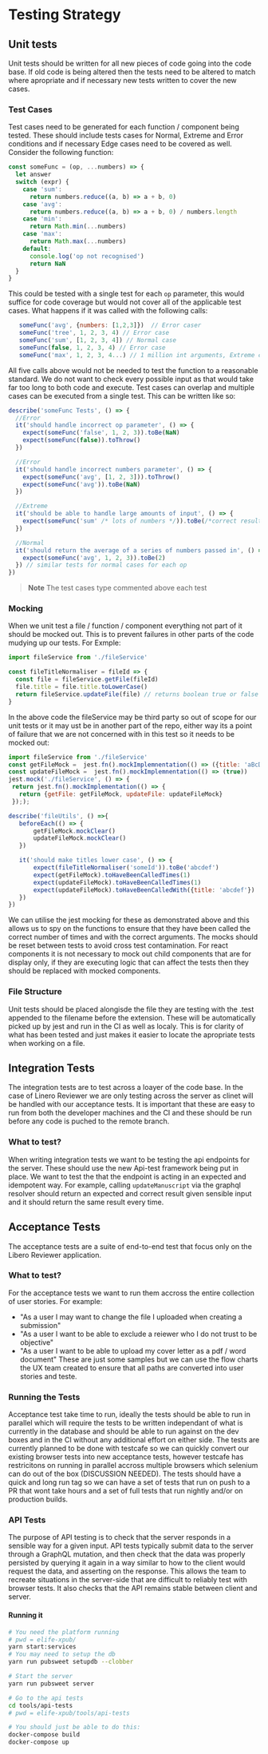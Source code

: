 # Testing Strategy

## Unit tests

Unit tests should be written for all new pieces of code going into the code base. If old code is being altered then the tests need to be altered to match where apropriate and if necessary new tests written to cover the new cases.

### Test Cases

Test cases need to be generated for each function / component being tested. These should include tests cases for Normal, Extreme and Error conditions and if necessary Edge cases need to be covered as well. Consider the following function:

```js
const someFunc = (op, ...numbers) => {
  let answer
  switch (expr) {
    case 'sum':
      return numbers.reduce((a, b) => a + b, 0)
    case 'avg':
      return numbers.reduce((a, b) => a + b, 0) / numbers.length
    case 'min':
      return Math.min(...numbers)
    case 'max':
      return Math.max(...numbers)
    default:
      console.log('op not recognised')
      return NaN
  }
}
```

This could be tested with a single test for each `op` parameter, this would suffice for code coverage but would not cover all of the applicable test cases. What happens if it was called with the following calls:

```js
   someFunc('avg', {numbers: [1,2,3]})  // Error caser
   someFunc('tree', 1, 2, 3, 4) // Error case
   someFunc('sum', [1, 2, 3, 4]) // Normal case
   someFunc(false, 1, 2, 3, 4) // Error case
   someFunc('max', 1, 2, 3, 4...) // 1 million int arguments, Extreme case
```

All five calls above would not be needed to test the function to a reasonable standard. We do not want to check every possible input as that would take far too long to both code and execute. Test cases can overlap and multiple cases can be executed from a single test. This can be written like so:

```js
describe('someFunc Tests', () => {
  //Error
  it('should handle incorrect op parameter', () => {
    expect(someFunc('false', 1, 2, 3)).toBe(NaN)
    expect(someFunc(false)).toThrow()
  })

  //Error
  it('should handle incorrect numbers parameter', () => {
    expect(someFunc('avg', [1, 2, 3])).toThrow()
    expect(someFunc('avg')).toBe(NaN)
  })

  //Extreme
  it('should be able to handle large amounts of input', () => {
    expect(someFunc('sum' /* lots of numbers */)).toBe(/*correct result */)
  })

  //Normal
  it('should return the average of a series of numbers passed in', () => {
    expect(someFunc('avg', 1, 2, 3)).toBe(2)
  }) // similar tests for normal cases for each op
})
```

> **Note** The test cases type commented above each test

### Mocking

When we unit test a file / function / component everything not part of it should be mocked out. This is to prevent failures in other parts of the code mudying up our tests. For Exmple:

```js
import fileService from './fileService'

const fileTitleNormaliser = fileId => {
  const file = fileService.getFile(fileId)
  file.title = file.title.toLowerCase()
  return fileService.updateFile(file) // returns boolean true or false for success / failure
}
```

In the above code the fileService may be third party so out of scope for our unit tests or it may ust be in another part of the repo, either way its a point of failure that we are not concerned with in this test so it needs to be mocked out:

```js
import fileService from './fileService'
const getFileMock =  jest.fn().mockImplemnentation(() => ({title: 'aBcDeF'}))
const updateFileMock =  jest.fn().mockImplemnentation(() => (true))
jest.mock('./fileService', () => {
 return jest.fn().mockImplementation(() => {
   return {getFile: getFileMock, updateFile: updateFileMock}
 }););

describe('fileUtils', () =>{
   beforeEach(() => {
       getFileMock.mockClear()
       updateFileMock.mockClear()
   })

   it('should make titles lower case', () => {
       expect(fileTitleNormaliser('someId')).toBe('abcdef')
       expect(getFileMock).toHaveBeenCalledTimes(1)
       expect(updateFileMock).toHaveBeenCalledTimes(1)
       expect(updateFileMock).toHaveBeenCalledWith({title: 'abcdef'})
   })
})
```

We can utilise the jest mocking for these as demonstrated above and this allows us to spy on the functions to ensure that they have been called the correct number of times and with the correct arguments. The mocks should be reset between tests to avoid cross test contamination.
For react components it is not necessary to mock out child components that are for display only, if they are executing logic that can affect the tests then they should be replaced with mocked components.

### File Structure

Unit tests should be placed alongisde the file they are testing with the .test appended to the filename before the extension. These will be automatically picked up by jest and run in the CI as well as localy. This is for clarity of what has been tested and just makes it easier to locate the apropriate tests when working on a file.

## Integration Tests

The integration tests are to test across a loayer of the code base. In the case of Linero Reviewer we are only testing across the server as clinet will be handled with our acceptance tests. It is important that these are easy to run from both the developer machines and the CI and these should be run before any code is puched to the remote branch.

### What to test?

When writing integration tests we want to be testing the api endpoints for the server. These should use the new Api-test framework being put in place. We want to test the that the endpoint is acting in an expected and idempotent way. For example, calling `updateManuscript` via the graphql resolver should return an expected and correct result given sensible input and it should return the same result every time.

## Acceptance Tests

The acceptance tests are a suite of end-to-end test that focus only on the Libero Reviewer application.

### What to test?

For the acceptance tests we want to run them accross the entire collection of user stories. For example:

- "As a user I may want to change the file I uploaded when creating a submission"
- "As a user I want to be able to exclude a reiewer who I do not trust to be objective"
- "As a user I want to be able to upload my cover letter as a pdf / word document"
  These are just some samples but we can use the flow charts the UX team created to ensure that all paths are converted into user stories and teste.

### Running the Tests

Acceptance test take time to run, ideally the tests should be able to run in parallel which will require the tests to be written independant of what is currently in the database and should be able to run against on the dev boxes and in the CI without any additional effort on either side. The tests are currently planned to be done with testcafe so we can quickly convert our existing browser tests into new acceptance tests, however testcafe has restricitons on running in parallel accross multiple browsers which selenium can do out of the box (DISCUSSION NEEDED). The tests should have a quick and long run tag so we can have a set of tests that run on push to a PR that wont take hours and a set of full tests that run nightly and/or on production builds.

### API Tests

The purpose of API testing is to check that the server responds in a sensible way for a given input. API tests typically submit data to the server through a GraphQL mutation, and then check that the data was properly persisted by querying it again in a way similar to how to the client would request the data, and asserting on the response. This allows the team to recreate situations in the server-side that are difficult to reliably test with browser tests. It also checks that the API remains stable between client and server.

#### Running it

```bash
# You need the platform running
# pwd = elife-xpub/
yarn start:services
# You may need to setup the db
yarn run pubsweet setupdb --clobber

# Start the server
yarn run pubsweet server

# Go to the api tests
cd tools/api-tests
# pwd = elife-xpub/tools/api-tests

# You should just be able to do this:
docker-compose build
docker-compose up
```
